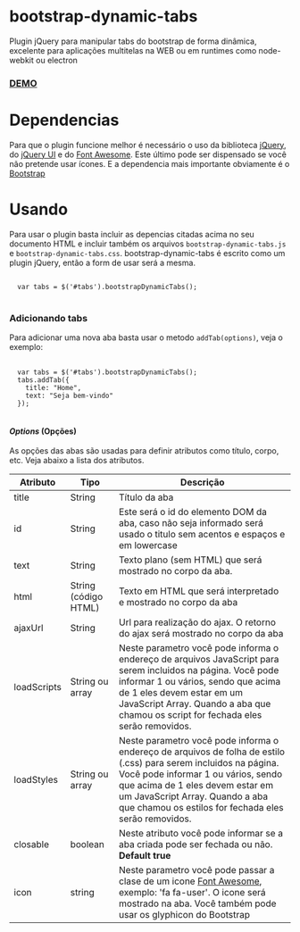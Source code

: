 # bootstrap-dynamic-tabs
Plugin jQuery para manipular tabs do bootstrap de forma dinâmica, excelente para aplicações multitelas na WEB ou em runtimes como node-webkit ou electron

<h3><a href="http://jayralencar.com.br/bootstrap-dynamic-tabs/" target="_blank">DEMO</a></h3>

<h1>Dependencias</h1>
Para que o plugin funcione melhor é necessário o uso da biblioteca <a href="http://jquery.com/" target="_blank">jQuery</a>, do <a href="http://jqueryui.com/" target="_blank">jQuery UI</a> e do <a href="https://fortawesome.github.io/Font-Awesome/icons/" target="_blank">Font Awesome</a>. Este último pode ser dispensado se você não pretende usar ícones.
E a dependencia mais importante obviamente é o <a href="//getbootstrap.com" target="_blank">Bootstrap</a>

<h1>Usando</h1>
Para usar o plugin basta incluir as depencias citadas acima no seu documento HTML e incluir também os arquivos <code>bootstrap-dynamic-tabs.js</code> e <code>bootstrap-dynamic-tabs.css</code>. bootstrap-dynamic-tabs é escrito como um plugin jQuery, então a form de usar será a mesma.
<pre>
<code>
  var tabs = $('#tabs').bootstrapDynamicTabs();
</code>
</pre>

<h3>Adicionando tabs</h3>
Para adicionar uma nova aba basta usar o metodo <code>addTab(options)</code>, veja o exemplo:
<pre>
  <code>
  var tabs = $('#tabs').bootstrapDynamicTabs();
  tabs.addTab({
    title: "Home",
    text: "Seja bem-vindo"
  });
  </code>
</pre>

<h4><i>Options</i> (Opções)</h4>
As opções das abas são usadas para definir atributos como título, corpo, etc. Veja abaixo a lista dos atributos.
<table>
  <thead>
    <tr>
      <th>Atributo</th>
      <th>Tipo</th>
      <th>Descrição</th>
    </tr>
  </thead>
  <tbody>
    <tr>
      <td>title</td>
      <td>String</td>
      <td>Título da aba</td>
    </tr>
    <tr>
      <td>id</td>
      <td>String</td>
      <td>Este será o id do elemento DOM da aba, caso não seja informado será usado o titulo sem acentos e espaços e em lowercase</td>
    </tr>
    <tr>
      <td>text</td>
      <td>String</td>
      <td>Texto plano (sem HTML) que será mostrado no corpo da aba.</td>
    </tr>
    <tr>
      <td>html</td>
      <td>String (código HTML)</td>
      <td>Texto em HTML que será interpretado e mostrado no corpo da aba</td>
    </tr>
    <tr>
      <td>ajaxUrl</td>
      <td>String</td>
      <td>Url para realização do ajax. O retorno do ajax será mostrado no corpo da aba</td>
    </tr>
    <tr>
      <td>loadScripts</td>
      <td>String ou array</td>
      <td>Neste parametro você pode informa o endereço de arquivos JavaScript para serem incluidos na página. Você pode informar 1 ou vários, sendo que acima de 1 eles devem estar em um JavaScript Array. Quando a aba que chamou os script for fechada eles serão removidos.</td>
    </tr>
    <tr>
      <td>loadStyles</td>
      <td>String ou array</td>
      <td>Neste parametro você pode informa o endereço de arquivos de folha de estilo (.css) para serem incluidos na página. Você pode informar 1 ou vários, sendo que acima de 1 eles devem estar em um JavaScript Array. Quando a aba que chamou os estilos for fechada eles serão removidos.</td>
    </tr>
    <tr>
      <td>closable</td>
      <td>boolean</td>
      <td>Neste atributo você pode informar se a aba criada pode ser fechada ou não. <strong>Default true</strong></td>
    </tr>
    <tr>
      <td>icon</td>
      <td>string</td>
      <td>Neste parametro você pode passar a clase de um icone <a href="https://fortawesome.github.io/Font-Awesome/icons/" target="_blank">Font Awesome</a>, exemplo: 'fa fa-user'. O icone será mostrado na aba. Você também pode usar os glyphicon do Bootstrap </td>
    </tr>
  </tbody>
</table>
